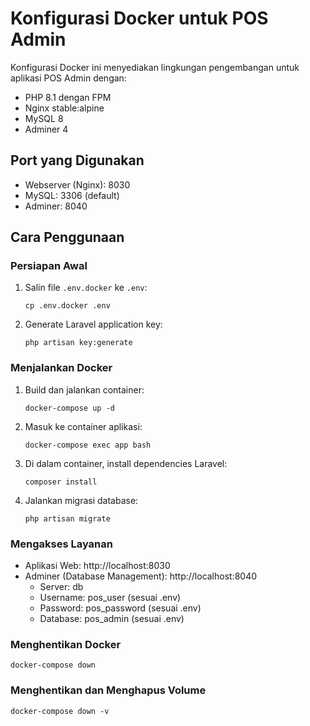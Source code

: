 # Konfigurasi Docker untuk POS Admin

Konfigurasi Docker ini menyediakan lingkungan pengembangan untuk aplikasi POS Admin dengan:
- PHP 8.1 dengan FPM
- Nginx stable:alpine
- MySQL 8
- Adminer 4

## Port yang Digunakan
- Webserver (Nginx): 8030
- MySQL: 3306 (default)
- Adminer: 8040

## Cara Penggunaan

### Persiapan Awal
1. Salin file `.env.docker` ke `.env`:
   ```
   cp .env.docker .env
   ```

2. Generate Laravel application key:
   ```
   php artisan key:generate
   ```

### Menjalankan Docker
1. Build dan jalankan container:
   ```
   docker-compose up -d
   ```

2. Masuk ke container aplikasi:
   ```
   docker-compose exec app bash
   ```

3. Di dalam container, install dependencies Laravel:
   ```
   composer install
   ```

4. Jalankan migrasi database:
   ```
   php artisan migrate
   ```

### Mengakses Layanan
- Aplikasi Web: http://localhost:8030
- Adminer (Database Management): http://localhost:8040
  - Server: db
  - Username: pos_user (sesuai .env)
  - Password: pos_password (sesuai .env)
  - Database: pos_admin (sesuai .env)

### Menghentikan Docker
```
docker-compose down
```

### Menghentikan dan Menghapus Volume
```
docker-compose down -v
```
